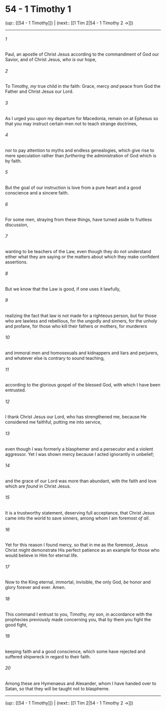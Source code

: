 # 54 - 1 Timothy 1

(up:: [[54 - 1 Timothy]]) | (next:: [[1 Tim 2|54 - 1 Timothy 2 →]])

***


###### 1 
Paul, an apostle of Christ Jesus according to the commandment of God our Savior, and of Christ Jesus, _who is_ our hope, 

###### 2 
To Timothy, _my_ true child in _the_ faith: Grace, mercy _and_ peace from God the Father and Christ Jesus our Lord. 

###### 3 
As I urged you upon my departure for Macedonia, remain on at Ephesus so that you may instruct certain men not to teach strange doctrines, 

###### 4 
nor to pay attention to myths and endless genealogies, which give rise to mere speculation rather than _furthering_ the administration of God which is by faith. 

###### 5 
But the goal of our instruction is love from a pure heart and a good conscience and a sincere faith. 

###### 6 
For some men, straying from these things, have turned aside to fruitless discussion, 

###### 7 
wanting to be teachers of the Law, even though they do not understand either what they are saying or the matters about which they make confident assertions. 

###### 8 
But we know that the Law is good, if one uses it lawfully, 

###### 9 
realizing the fact that law is not made for a righteous person, but for those who are lawless and rebellious, for the ungodly and sinners, for the unholy and profane, for those who kill their fathers or mothers, for murderers 

###### 10 
and immoral men and homosexuals and kidnappers and liars and perjurers, and whatever else is contrary to sound teaching, 

###### 11 
according to the glorious gospel of the blessed God, with which I have been entrusted. 

###### 12 
I thank Christ Jesus our Lord, who has strengthened me, because He considered me faithful, putting me into service, 

###### 13 
even though I was formerly a blasphemer and a persecutor and a violent aggressor. Yet I was shown mercy because I acted ignorantly in unbelief; 

###### 14 
and the grace of our Lord was more than abundant, with the faith and love which are _found_ in Christ Jesus. 

###### 15 
It is a trustworthy statement, deserving full acceptance, that Christ Jesus came into the world to save sinners, among whom I am foremost _of all_. 

###### 16 
Yet for this reason I found mercy, so that in me as the foremost, Jesus Christ might demonstrate His perfect patience as an example for those who would believe in Him for eternal life. 

###### 17 
Now to the King eternal, immortal, invisible, the only God, _be_ honor and glory forever and ever. Amen. 

###### 18 
This command I entrust to you, Timothy, _my_ son, in accordance with the prophecies previously made concerning you, that by them you fight the good fight, 

###### 19 
keeping faith and a good conscience, which some have rejected and suffered shipwreck in regard to their faith. 

###### 20 
Among these are Hymenaeus and Alexander, whom I have handed over to Satan, so that they will be taught not to blaspheme.

***

(up:: [[54 - 1 Timothy]]) | (next:: [[1 Tim 2|54 - 1 Timothy 2 →]])
